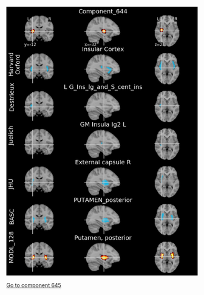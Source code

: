 


![644](preliminary/644.jpg "Component 644")

[Go to component 645](https://parietal-inria.github.io/MODL_atlas/1024/645 "Component 645")